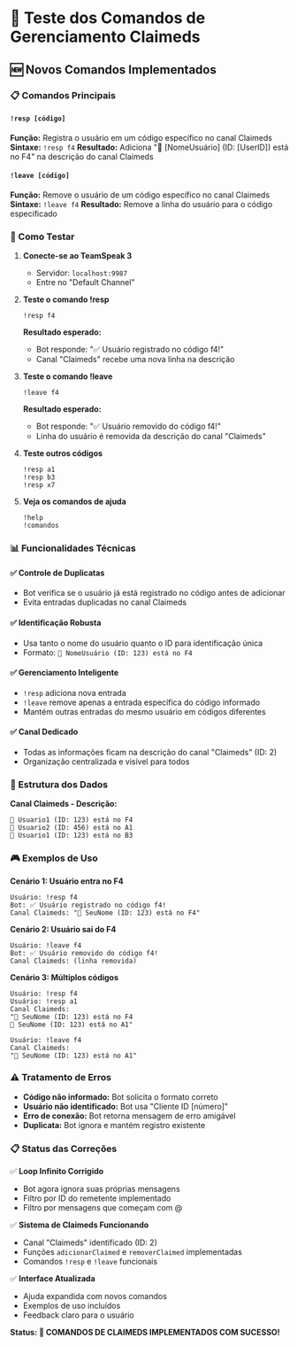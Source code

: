 # 🎯 Teste dos Comandos de Gerenciamento Claimeds

## 🆕 Novos Comandos Implementados

### 📋 Comandos Principais

#### `!resp [código]`
**Função:** Registra o usuário em um código específico no canal Claimeds
**Sintaxe:** `!resp f4`
**Resultado:** Adiciona "👤 [NomeUsuário] (ID: [UserID]) está no F4" na descrição do canal Claimeds

#### `!leave [código]`  
**Função:** Remove o usuário de um código específico no canal Claimeds
**Sintaxe:** `!leave f4`
**Resultado:** Remove a linha do usuário para o código especificado

### 🧪 Como Testar

1. **Conecte-se ao TeamSpeak 3**
   - Servidor: `localhost:9987`
   - Entre no "Default Channel"

2. **Teste o comando !resp**
   ```
   !resp f4
   ```
   **Resultado esperado:** 
   - Bot responde: "✅ Usuário registrado no código f4!"
   - Canal "Claimeds" recebe uma nova linha na descrição

3. **Teste o comando !leave**
   ```
   !leave f4
   ```
   **Resultado esperado:**
   - Bot responde: "✅ Usuário removido do código f4!"
   - Linha do usuário é removida da descrição do canal "Claimeds"

4. **Teste outros códigos**
   ```
   !resp a1
   !resp b3
   !resp x7
   ```

5. **Veja os comandos de ajuda**
   ```
   !help
   !comandos
   ```

### 📊 Funcionalidades Técnicas

#### ✅ Controle de Duplicatas
- Bot verifica se o usuário já está registrado no código antes de adicionar
- Evita entradas duplicadas no canal Claimeds

#### ✅ Identificação Robusta
- Usa tanto o nome do usuário quanto o ID para identificação única
- Formato: `👤 NomeUsuário (ID: 123) está no F4`

#### ✅ Gerenciamento Inteligente
- `!resp` adiciona nova entrada
- `!leave` remove apenas a entrada específica do código informado
- Mantém outras entradas do mesmo usuário em códigos diferentes

#### ✅ Canal Dedicado
- Todas as informações ficam na descrição do canal "Claimeds" (ID: 2)
- Organização centralizada e visível para todos

### 🔧 Estrutura dos Dados

**Canal Claimeds - Descrição:**
```
👤 Usuario1 (ID: 123) está no F4
👤 Usuario2 (ID: 456) está no A1
👤 Usuario1 (ID: 123) está no B3
```

### 🎮 Exemplos de Uso

**Cenário 1: Usuário entra no F4**
```
Usuário: !resp f4
Bot: ✅ Usuário registrado no código f4!
Canal Claimeds: "👤 SeuNome (ID: 123) está no F4"
```

**Cenário 2: Usuário sai do F4**
```
Usuário: !leave f4  
Bot: ✅ Usuário removido do código f4!
Canal Claimeds: (linha removida)
```

**Cenário 3: Múltiplos códigos**
```
Usuário: !resp f4
Usuário: !resp a1
Canal Claimeds: 
"👤 SeuNome (ID: 123) está no F4
👤 SeuNome (ID: 123) está no A1"

Usuário: !leave f4
Canal Claimeds:
"👤 SeuNome (ID: 123) está no A1"
```

### ⚠️ Tratamento de Erros

- **Código não informado:** Bot solicita o formato correto
- **Usuário não identificado:** Bot usa "Cliente ID [número]"
- **Erro de conexão:** Bot retorna mensagem de erro amigável
- **Duplicata:** Bot ignora e mantém registro existente

### 📋 Status das Correções

✅ **Loop Infinito Corrigido**
- Bot agora ignora suas próprias mensagens
- Filtro por ID do remetente implementado
- Filtro por mensagens que começam com @

✅ **Sistema de Claimeds Funcionando**
- Canal "Claimeds" identificado (ID: 2)
- Funções `adicionarClaimed` e `removerClaimed` implementadas
- Comandos `!resp` e `!leave` funcionais

✅ **Interface Atualizada**
- Ajuda expandida com novos comandos
- Exemplos de uso incluídos
- Feedback claro para o usuário

**Status: 🎉 COMANDOS DE CLAIMEDS IMPLEMENTADOS COM SUCESSO!**
